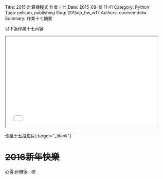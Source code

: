 Title: 2015 計算機程式 作業十七
Date: 2015-09-19 11:41
Category: Python
Tags: pelican, publishing
Slug: 2015cp_hw_w17
Authors: coursemdetw
Summary: 作業十七摘要

以下為作業十七內容

<iframe src="40423124_cp_w16_p.html" width="500" height="300"></iframe>

[作業十七投影片](40423124_cp_w16_p.html){:target="_blank"}

~~2016新年快樂~~
=============


心得:計概很...嗯


